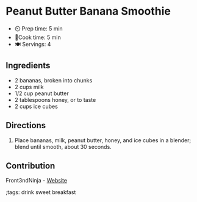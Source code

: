 # Peanut Butter Banana Smoothie

- ⏲️ Prep time: 5 min
- 🍳Cook time: 5 min
- 🍽️ Servings: 4

## Ingredients

- 2 bananas, broken into chunks
- 2 cups milk
- 1/2 cup peanut butter
- 2 tablespoons honey, or to taste
- 2 cups ice cubes

## Directions

1. Place bananas, milk, peanut butter, honey, and ice cubes in a blender; blend until smooth, about 30 seconds.

## Contribution

Front3ndNinja - [Website](https://github.com/Front3ndNinja)

;tags: drink sweet breakfast